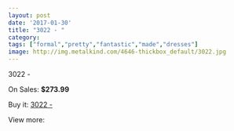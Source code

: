 ```yaml
---
layout: post
date: '2017-01-30'
title: "3022 - "
category: 
tags: ["formal","pretty","fantastic","made","dresses"]
image: http://img.metalkind.com/4646-thickbox_default/3022.jpg
---
```

3022 - 

On Sales: **$273.99**
<a href="https://www.metalkind.com/en/2124-3022.html"><amp-img layout="responsive" width="600" height="600" src="//img.metalkind.com/4646-thickbox_default/3022.jpg" alt="3022 -  0" /></a>
<a href="https://www.metalkind.com/en/2124-3022.html"><amp-img layout="responsive" width="600" height="600" src="//img.metalkind.com/4647-thickbox_default/3022.jpg" alt="3022 -  1" /></a>
<a href="https://www.metalkind.com/en/2124-3022.html"><amp-img layout="responsive" width="600" height="600" src="//img.metalkind.com/4648-thickbox_default/3022.jpg" alt="3022 -  2" /></a>

Buy it: [3022 - ](https://www.metalkind.com/en/2124-3022.html "3022 - ")

View more: [](https://www.metalkind.com/en/- "")